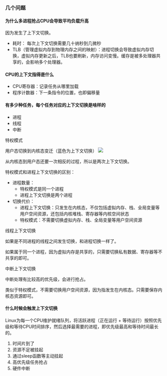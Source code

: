 
### 几个问题

#### 为什么多进程抢占CPU会导致平均负载升高

因为发生了上下文切换。

- 耗时： 每次上下文切换需要几十纳秒到几微秒
- TLB（管理虚拟内存到物理内存之间的映射）：进程切换会导致虚拟内存切换，虚拟内存更新之后，TLB也要刷新，内存访问变慢。缓存是被多处理器共享的，会影响多个处理器。

#### CPU的上下文指得是什么
- CPU寄存器：记录任务从哪里加载
- 程序计数器：下一条指令的位置，也即偏移量

#### 有多少种任务，每个任务对应的上下文切换是啥样的

- 进程
- 线程
- 中断

特权模式

用户态切换到内核态变迁（蓝色为上下文切换）
![](./privilege_mode)

从内核态到用户态还要一次相反的过程，所以是两次上下文切换。


特权模式和进程上下文切换的区别：
- 进程数量：
    + 特权模式是同一个进程
    + 进程上下文切换是两个进程
- 切换代价：
    + 进程上下文切换：只发生在内核态，不仅包括虚拟内存、栈、全局变量等用户空间资源，还包括内核堆栈、寄存器等内核空间状态
    + 特权模式：不需要切换虚拟内存、栈、全局变量等用户空间资源


线程上下文切换


如果是不同进程的线程之间发生切换，和进程切换一样了。

如果属于同一个进程，因为虚拟内存是共享的，只需要切换私有数据、寄存器等不共享的即可。


中断上下文切换

中断处理有比较高的优先级，会进行抢占。

类似于特权模式，不需要切换用户空间资源，因为指发生在内核态。只需要保存内核态资源即可。



#### 什么时候会触发上下文切换

Linux为每一个CPU维护就绪队列，将活跃进程（正在运行 + 等待运行）按照优先级和等待CPU时间排序，然后选择最需要的进程，即优先级最高和等待时间最长的。

1. 时间片到了
2. 资源不足被挂起
3. 通过sleep函数等主动挂起
4. 高优先级任务抢占
5. 硬件中断

